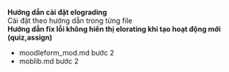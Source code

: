 **Hướng dẫn cài đặt elograding**  
Cài đặt theo hướng dẫn trong từng file  
**Hướng dẫn fix lỗi không hiển thị elorating khi tạo hoạt động mới (quiz,assign)**  
+ moodleform_mod.md bước 2  
+ moblib.md bước 2  

